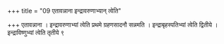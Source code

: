 +++
title = "09 एतावन्नाना इन्द्रावरुणाभ्यान् त्वेति"

+++
एतावन्नाना । इन्द्रावरुणाभ्यां त्वेति प्रथमे ग्रहणसादनौ सन्नमति । इन्द्राबृहस्पतिभ्यां त्वेति द्वितीये । इन्द्राविष्णुभ्यां त्वेति तृतीये ९
